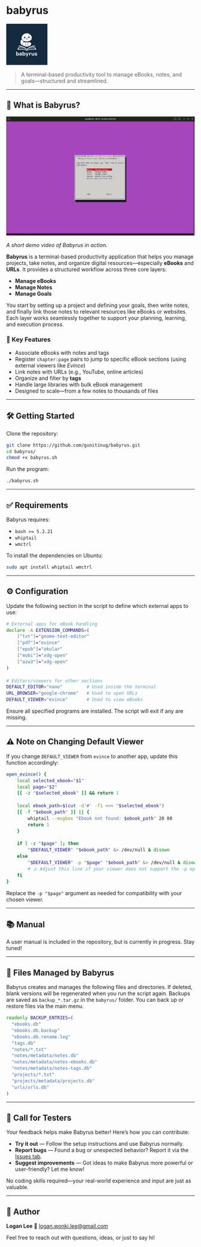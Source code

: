 # babyrus

<img src="./babyrus.jpeg" height="110">

> A terminal-based productivity tool to manage eBooks, notes, and goals—structured and streamlined.

---

## 🚀 What is Babyrus?

[![Watch the demo on YouTube](https://github.com/gunitinug/babyrus/blob/main/babyrus.png)](https://www.youtube.com/watch?v=i6dbxa1750M)

*A short demo video of Babyrus in action.*

**Babyrus** is a terminal-based productivity application that helps you manage projects, take notes, and organize digital resources—especially **eBooks** and **URLs**. It provides a structured workflow across three core layers:

* **Manage eBooks**
* **Manage Notes**
* **Manage Goals**

You start by setting up a project and defining your goals, then write notes, and finally link those notes to relevant resources like eBooks or websites. Each layer works seamlessly together to support your planning, learning, and execution process.

### 📖 Key Features

* Associate eBooks with notes and tags
* Register `chapter:page` pairs to jump to specific eBook sections (using external viewers like *Evince*)
* Link notes with URLs (e.g., YouTube, online articles)
* Organize and filter by **tags**
* Handle large libraries with bulk eBook management
* Designed to scale—from a few notes to thousands of files

---

## 🛠️ Getting Started

Clone the repository:

```bash
git clone https://github.com/gunitinug/babyrus.git
cd babyrus/
chmod +x babyrus.sh
```

Run the program:

```bash
./babyrus.sh
```

---

## ✅ Requirements

Babyrus requires:

* `bash >= 5.2.21`
* `whiptail`
* `wmctrl`

To install the dependencies on Ubuntu:

```bash
sudo apt install whiptail wmctrl
```

---

## ⚙️ Configuration

Update the following section in the script to define which external apps to use:

```bash
# External apps for eBook handling
declare -A EXTENSION_COMMANDS=(
    ["txt"]="gnome-text-editor"
    ["pdf"]="evince"
    ["epub"]="okular"
    ["mobi"]="xdg-open"
    ["azw3"]="xdg-open"
)

# Editors/viewers for other sections
DEFAULT_EDITOR="nano"         # Used inside the terminal
URL_BROWSER="google-chrome"   # Used to open URLs
DEFAULT_VIEWER="evince"       # Used to view eBooks
```

Ensure all specified programs are installed. The script will exit if any are missing.

---

## ⚠️ Note on Changing Default Viewer

If you change `DEFAULT_VIEWER` from `evince` to another app, update this function accordingly:

```bash
open_evince() {
    local selected_ebook="$1"
    local page="$2"
    [[ -z "$selected_ebook" ]] && return 1

    local ebook_path=$(cut -d'#' -f1 <<< "$selected_ebook")
    [[ -f "$ebook_path" ]] || {
        whiptail --msgbox "Ebook not found: $ebook_path" 20 80
        return 1
    }

    if [ -z "$page" ]; then
        "$DEFAULT_VIEWER" "$ebook_path" &> /dev/null & disown
    else
        "$DEFAULT_VIEWER" -p "$page" "$ebook_path" &> /dev/null & disown
        # ⚠️ Adjust this line if your viewer does not support the -p option
    fi
}
```

Replace the `-p "$page"` argument as needed for compatibility with your chosen viewer.

---

## 📚 Manual

A user manual is included in the repository, but is currently in progress. Stay tuned!

---

## 📁 Files Managed by Babyrus

Babyrus creates and manages the following files and directories. If deleted, blank versions will be regenerated when you run the script again. Backups are saved as `backup_*.tar.gz` in the `babyrus/` folder. You can back up or restore files via the main menu.

```bash
readonly BACKUP_ENTRIES=(
  "ebooks.db"
  "ebooks.db.backup"
  "ebooks.db.rename.log"
  "tags.db"
  "notes/*.txt"
  "notes/metadata/notes.db"
  "notes/metadata/notes-ebooks.db"
  "notes/metadata/notes-tags.db"
  "projects/*.txt"
  "projects/metadata/projects.db"
  "urls/urls.db"
)
```

---

## 🧪 Call for Testers

Your feedback helps make Babyrus better! Here’s how you can contribute:

* **Try it out** — Follow the setup instructions and use Babyrus normally.
* **Report bugs** — Found a bug or unexpected behavior? Report it via the [Issues tab](https://github.com/gunitinug/babyrus/issues).
* **Suggest improvements** — Got ideas to make Babyrus more powerful or user-friendly? Let me know!

No coding skills required—your real-world experience and input are just as valuable.

---

## 👤 Author

**Logan Lee**
📧 [logan.wonki.lee@gmail.com](mailto:logan.wonki.lee@gmail.com)

Feel free to reach out with questions, ideas, or just to say hi!
